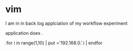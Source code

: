 # vim

I am in in back log applciation of my workflow experiment

application does .

:for i in range(1,10) | put ='192.168.0.'.i | endfor
